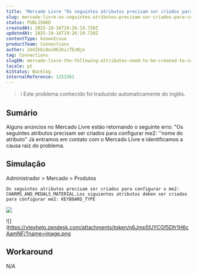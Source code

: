 ```yaml
---
title: 'Mercado Livre "Os seguintes atributos precisam ser criados para configurar o me2: nome do atributo".'
slug: mercado-livre-os-seguintes-atributos-precisam-ser-criados-para-configurar-o-me2-nome-do-atributo
status: PUBLISHED
createdAt: 2025-10-16T19:26:19.720Z
updatedAt: 2025-10-16T19:26:19.720Z
contentType: knownIssue
productTeam: Connections
author: 2mXZkbi0oi061KicTExNjo
tag: Connections
slugEN: mercado-livre-the-following-attributes-need-to-be-created-to-configure-me2-attribute-name
locale: pt
kiStatus: Backlog
internalReference: 1253361
---
```


>ℹ️ Este problema conhecido foi traduzido automaticamente do inglês.

## Sumário


Alguns anúncios no Mercado Livre estão retornando o seguinte erro: "Os seguintes atributos precisam ser criados para configurar me2: ''nome do atributo"
Já entramos em contato com o Mercado Livre e identificamos a causa raiz do problema.
## Simulação



Administrador > Mercado > Produtos

    Os seguintes atributos precisam ser criados para configurar o me2: CHARMS_AND_MEDALS_MATERIAL.Los siguientes atributos deben ser criados para configurar me2: KEYBOARD_TYPE


 ![](https://vtexhelp.zendesk.com/attachments/token/3E9OM6bkGAbmCH6mX5U9f0SOm/?name=image.png)

 ![](https://vtexhelp.zendesk.com/attachments/token/n6Jmp5fJYCGf5Dfr1H6cAamNF/?name=image.png
## Workaround


N/A



